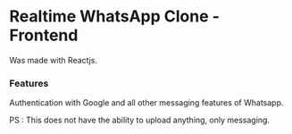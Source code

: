 # Realtime WhatsApp Clone - Frontend
Was made with Reactjs.

### Features 
Authentication with Google and all other messaging features of Whatsapp.

PS : This does not have the ability to upload anything, only messaging.


